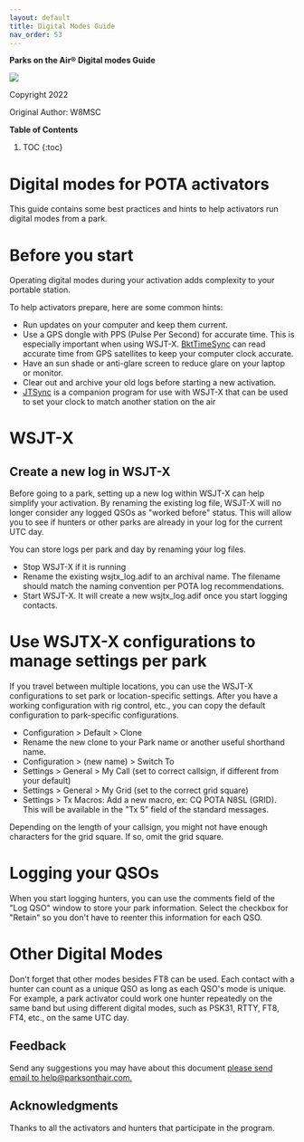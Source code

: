 ```yaml
---
layout: default
title: Digital Modes Guide
nav_order: 53
---
```


**Parks on the Air® Digital modes Guide**

![](/assets/images/pota-256x256.png)

Copyright 2022

Original Author: W8MSC


**Table of Contents**
1. TOC
{:toc}

# Digital modes for POTA activators

This guide contains some best practices and hints to help activators run digital modes from a park.


# Before you start

Operating digital modes during your activation adds complexity to your portable station.

To help activators prepare, here are some common hints:

* Run updates on your computer and keep them current.
* Use a GPS dongle with PPS (Pulse Per Second) for accurate time. This is especially important when using WSJT-X. [BktTimeSync](https://www.maniaradio.it/en/bkttimesync.html) can read accurate time from GPS satellites to keep your computer clock accurate.
* Have an sun shade or anti-glare screen to reduce glare on your laptop or monitor.
* Clear out and archive your old logs before starting a new activation.
* [JTSync](http://www.dxshell.com/jtsync.html) is a companion program for use with WSJT-X that can be used to set your clock to match another station on the air


# WSJT-X

## Create a new log in WSJT-X

Before going to a park, setting up a new log within WSJT-X can help simplify your activation.
By renaming the existing log file, WSJT-X will no longer consider any logged QSOs as "worked before" status. This will allow you to see if hunters or other parks are already in your log for the current UTC day.

You can store logs per park and day by renaming your log files.

* Stop WSJT-X if it is running
* Rename the existing wsjtx_log.adif to an archival name. The filename should match the naming convention per POTA log recommendations.
* Start WSJT-X. It will create a new wsjtx_log.adif once you start logging contacts.


# Use WSJTX-X configurations to manage settings per park

If you travel between multiple locations, you can use the WSJT-X configurations to set park or location-specific settings.
After you have a working configuration with rig control, etc., you can copy the default configuration to park-specific configurations.

* Configuration > Default > Clone
* Rename the new clone to your Park name or another useful shorthand name.
* Configuration > (new name) > Switch To
* Settings > General > My Call (set to correct callsign, if different from your default)
* Settings > General > My Grid (set to the correct grid square)
* Settings > Tx Macros:  Add a new macro, ex:   CQ POTA N8SL (GRID). This will be available in the "Tx 5" field of the standard messages.

Depending on the length of your callsign, you might not have enough characters for the grid square. If so, omit the grid square.

# Logging your QSOs

When you start logging hunters, you can use the comments field of the "Log QSO" window to store your park information. Select the checkbox for "Retain" so you don't have to reenter this information for each QSO.

# Other Digital Modes

Don't forget that other modes besides FT8 can be used. Each contact with a hunter can count as a unique QSO as long as each QSO's mode is unique. For example, a park activator could work one hunter repeatedly on the same band but using different digital modes, such as PSK31, RTTY, FT8, FT4, etc., on the same UTC day.

## Feedback

Send any suggestions you may have about this document [please send email to help@parksonthair.com.](mailto:help@parksonthair.com)

## Acknowledgments

Thanks to all the activators and hunters that participate in the program.
